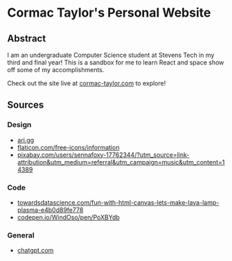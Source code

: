 # Cormac Taylor's Personal Website

## Abstract
I am an undergraduate Computer Science student at Stevens Tech in my third and final year! This is a sandbox for me to learn React and space  show off some of my accomplishments. 

Check out the site live at [cormac-taylor.com](cormac-taylor.com) to explore!

## Sources

### Design
- [ari.gg](ari.gg)
- [flaticon.com/free-icons/information](flaticon.com/free-icons/information)
- [pixabay.com/users/sennafoxy-17762344/?utm_source=link-attribution&utm_medium=referral&utm_campaign=music&utm_content=14389](pixabay.com/users/sennafoxy-17762344/?utm_source=link-attribution&utm_medium=referral&utm_campaign=music&utm_content=14389)

### Code
- [towardsdatascience.com/fun-with-html-canvas-lets-make-lava-lamp-plasma-e4b0d89fe778](towardsdatascience.com/fun-with-html-canvas-lets-make-lava-lamp-plasma-e4b0d89fe778)
- [codepen.io/WindOso/pen/PoXBYdb](codepen.io/WindOso/pen/PoXBYdb)

### General
- [chatgpt.com](chatgpt.com)
